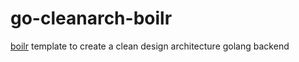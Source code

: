 # go-cleanarch-boilr
[boilr](https://github.com/tmrts/boilr) template to create a clean design architecture golang backend 
